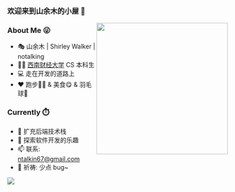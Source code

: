### 欢迎来到山余木的小屋 👋

<img align="right" src="https://media.giphy.com/media/iIqmM5tTjmpOB9mpbn/giphy.gif" width="300" />

### About Me 😜
- 🎭 山余木 | Shirley Walker | notalking
- 👨‍🎓 [西南财经大学](https://www.swufe.edu.cn/) CS 本科生
- 💻 走在开发的道路上
- ❤️ 跑步🏃‍♂️ & 美食😋 & 羽毛球🏸

### Currently ⏱️
- 🌱 扩充后端技术栈
- 🔭 探索软件开发的乐趣
- 📫 联系: ntalkin67@gmail.com
- 🙏 祈祷: 少点 bug~

<img align="center" src="https://github-readme-stats.vercel.app/api?username=notalking569&show_icons=true&theme=radical" />
